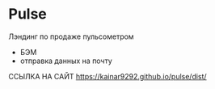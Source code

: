 # Pulse

Лэндинг по продаже пульсометром
- БЭМ
- отправка данных на почту


ССЫЛКА НА САЙТ
https://kainar9292.github.io/pulse/dist/
